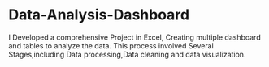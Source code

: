 # Data-Analysis-Dashboard
I Developed a comprehensive Project in Excel, Creating multiple dashboard and tables to analyze the data. This process involved Several Stages,including Data processing,Data cleaning and data visualization.
